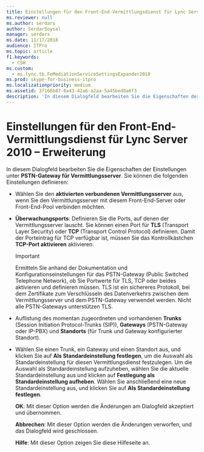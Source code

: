 ```yaml
---
title: Einstellungen für den Front-End-Vermittlungsdienst für Lync Server 2010 – Erweiterung
ms.reviewer: null
ms.author: serdars
author: SerdarSoysal
manager: serdars
ms.date: 11/17/2018
audience: ITPro
ms.topic: article
f1.keywords:
  - CSH
ms.custom:
  - ms.lync.tb.FeMediationServiceSettingsExpander2010
ms.prod: skype-for-business-itpro
ms.localizationpriority: medium
ms.assetid: 37166b87-8a43-42a6-a2aa-5a45bed8a6f3
description: 'In diesem Dialogfeld bearbeiten Sie die Eigenschaften der Einstellungen unter PSTN-Gateway für Vermittlungsserver. Sie können die folgenden Einstellungen definieren:'
---
```


# <a name="front-end-mediation-service-settings-expander-for-lync-server-2010"></a>Einstellungen für den Front-End-Vermittlungsdienst für Lync Server 2010 – Erweiterung
 
In diesem Dialogfeld bearbeiten Sie die Eigenschaften der Einstellungen unter **PSTN-Gateway für Vermittlungsserver**. Sie können die folgenden Einstellungen definieren:
  
- Wählen Sie den **aktivierten verbundenen Vermittlungsserver** aus, wenn Sie den Vermittlungsserver mit diesem Front-End-Server oder Front-End-Pool verbinden möchten.
    
- **Überwachungsports**: Definieren Sie die Ports, auf denen der Vermittlungsserver lauscht. Sie können einen Port für **TLS** (Transport Layer Security) oder **TCP** (Transport Control Protocol) definieren. Damit der Porteintrag für TCP verfügbar ist, müssen Sie das Kontrollkästchen **TCP-Port aktivieren** aktivieren. 
    
    > [!IMPORTANT]
    > Ermitteln Sie anhand der Dokumentation und Konfigurationseinstellungen für das PSTN-Gateway (Public Switched Telephone Network), ob Sie Portwerte für TLS, TCP oder beides aktivieren und definieren müssen. TLS ist ein sichereres Protokoll, bei dem Zertifikate zum Verschlüsseln des Datenverkehrs zwischen dem Vermittlungsserver und dem PSTN-Gateway verwendet werden. Nicht alle PSTN-Gateways unterstützen TLS. 
  
- Auflistung des momentan zugeordneten und vorhandenen **Trunks** (Session Initiation Protocol-Trunks (SIP)), **Gateways** (PSTN-Gateway oder IP-PBX) und **Standorts** (für Trunk und Gateway konfigurierter Standort).
    
- Wählen Sie einen Trunk, ein Gateway und einen Standort aus, und klicken Sie auf **Als Standardeinstellung festlegen**, um die Auswahl als Standardeinstellung für diesen Vermittlungsdienst festzulegen. Um die Auswahl als Standardeinstellung aufzuheben, wählen Sie die aktuelle Standardeinstellung aus und klicken auf **Festlegung als Standardeinstellung aufheben**. Wählen Sie anschließend eine neue Standardeinstellung aus, und klicken Sie auf **Als Standardeinstellung festlegen**.
    
  **OK**: Mit dieser Option werden die Änderungen am Dialogfeld akzeptiert und übernommen.
  
  **Abbrechen**: Mit dieser Option werden die Änderungen verworfen, und das Dialogfeld wird geschlossen.
  
  **Hilfe**: Mit dieser Option zeigen Sie diese Hilfeseite an.
  

